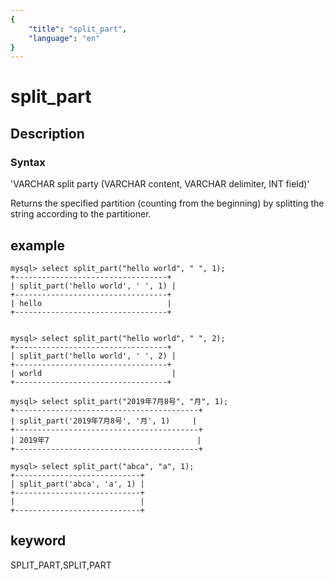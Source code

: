 ```yaml
---
{
    "title": "split_part",
    "language": "en"
}
---
```


<!-- 
Licensed to the Apache Software Foundation (ASF) under one
or more contributor license agreements.  See the NOTICE file
distributed with this work for additional information
regarding copyright ownership.  The ASF licenses this file
to you under the Apache License, Version 2.0 (the
"License"); you may not use this file except in compliance
with the License.  You may obtain a copy of the License at

  http://www.apache.org/licenses/LICENSE-2.0

Unless required by applicable law or agreed to in writing,
software distributed under the License is distributed on an
"AS IS" BASIS, WITHOUT WARRANTIES OR CONDITIONS OF ANY
KIND, either express or implied.  See the License for the
specific language governing permissions and limitations
under the License.
-->

# split_part
## Description
### Syntax

'VARCHAR split party (VARCHAR content, VARCHAR delimiter, INT field)'


Returns the specified partition (counting from the beginning) by splitting the string according to the partitioner.

## example

```
mysql> select split_part("hello world", " ", 1);
+----------------------------------+
| split_part('hello world', ' ', 1) |
+----------------------------------+
| hello                            |
+----------------------------------+


mysql> select split_part("hello world", " ", 2);
+----------------------------------+
| split_part('hello world', ' ', 2) |
+----------------------------------+
| world                             |
+----------------------------------+

mysql> select split_part("2019年7月8号", "月", 1);
+-----------------------------------------+
| split_part('2019年7月8号', '月', 1)     |
+-----------------------------------------+
| 2019年7                                 |
+-----------------------------------------+

mysql> select split_part("abca", "a", 1);
+----------------------------+
| split_part('abca', 'a', 1) |
+----------------------------+
|                            |
+----------------------------+
```
## keyword
SPLIT_PART,SPLIT,PART
